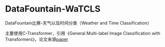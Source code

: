 # DataFountain-WaTCLS

DataFountain比赛-天气以及时间分类（Weather and Time Classification）

主要使用C-Transformer，引用《General Multi-label Image Classification with Transformers》，论文来源[paper](https://arxiv.org/abs/2011.14027)
